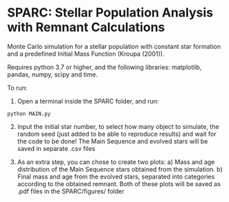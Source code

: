 # SPARC:  Stellar Population Analysis with Remnant Calculations


Monte Carlo simulation for a stellar population with constant star formation and a predefined Initial Mass Function (Kroupa (2001)).

Requires python 3.7 or higher, and the following libraries: matplotlib, pandas, numpy, scipy and time.

To run:
1) Open a terminal inside the SPARC folder, and run:

``` python MAIN.py ```

2) Input the initial star number, to select how many object to simulate, the random seed (just added to be able to reproduce results) and wait for the code to be done! The Main Sequence and evolved stars will be saved in separate .csv files

3) As an extra step, you can chose to create two plots:
a) Mass and age distribution of the Main Sequence stars obtained from the simulation.
b) Final mass and age from the evolved stars, separated into categories according to the obtained remnant.
Both of these plots will be saved as .pdf files in the SPARC/figures/ folder



